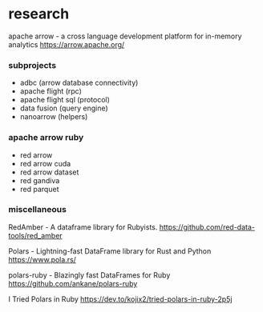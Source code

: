 # research

apache arrow - a cross language development platform for in-memory analytics
https://arrow.apache.org/

### subprojects

- adbc (arrow database connectivity)
- apache flight (rpc)
- apache flight sql (protocol)
- data fusion (query engine)
- nanoarrow (helpers)

### apache arrow ruby

- red arrow
- red arrow cuda
- red arrow dataset
- red gandiva
- red parquet

### miscellaneous

RedAmber - A dataframe library for Rubyists.
https://github.com/red-data-tools/red_amber

Polars - Lightning-fast DataFrame library for Rust and Python
https://www.pola.rs/

polars-ruby - Blazingly fast DataFrames for Ruby
https://github.com/ankane/polars-ruby

I Tried Polars in Ruby
https://dev.to/kojix2/tried-polars-in-ruby-2p5j
